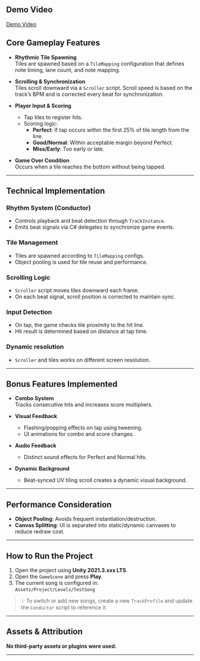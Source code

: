 ## Demo Video
[Demo Video](/Demo.mp4)

## Core Gameplay Features

- **Rhythmic Tile Spawning**  
  Tiles are spawned based on a `TileMapping` configuration that defines note timing, lane count, and note mapping.

- **Scrolling & Synchronization**  
  Tiles scroll downward via a `Scroller` script. Scroll speed is based on the track’s BPM and is corrected every beat for synchronization.

- **Player Input & Scoring**  
  - Tap tiles to register hits.
  - Scoring logic:
    - **Perfect**: If tap occurs within the first 25% of tile length from the line.
    - **Good/Normal**: Within acceptable margin beyond Perfect.
    - **Miss/Early**: Too early or late.

- **Game Over Condition**  
  Occurs when a tile reaches the bottom without being tapped.

---

## Technical Implementation

### Rhythm System (Conductor)
- Controls playback and beat detection through `TrackInstance`.
- Emits beat signals via C# delegates to synchronize game events.

### Tile Management
- Tiles are spawned according to `TileMapping` configs.
- Object pooling is used for tile reuse and performance.

### Scrolling Logic
- `Scroller` script moves tiles downward each frame.
- On each beat signal, scroll position is corrected to maintain sync.

### Input Detection
- On tap, the game checks tile proximity to the hit line.
- Hit result is determined based on distance at tap time.

### Dynamic resolution
- `Scroller` and tiles works on different screen resolution.

---

## Bonus Features Implemented

- **Combo System**  
  Tracks consecutive hits and increases score multipliers.

- **Visual Feedback**  
  - Flashing/popping effects on tap using tweening.
  - UI animations for combo and score changes.

- **Audio Feedback**  
  - Distinct sound effects for Perfect and Normal hits.

- **Dynamic Background**  
  - Beat-synced UV tiling scroll creates a dynamic visual background.

---

## Performance Consideration

- **Object Pooling**: Avoids frequent instantiation/destruction.
- **Canvas Splitting**: UI is separated into static/dynamic canvases to reduce redraw cost.

--- 

## How to Run the Project

1. Open the project using **Unity 2021.3.xxx LTS**.
2. Open the `GameScene` and press **Play**.
3. The current song is configured in:  
   `Assets/Project/Levels/TestSong`

> 💡 To switch or add new songs, create a new `TrackProfile` and update the `Conductor` script to reference it.

---

## Assets & Attribution
**No third-party assets or plugins were used.**

---
